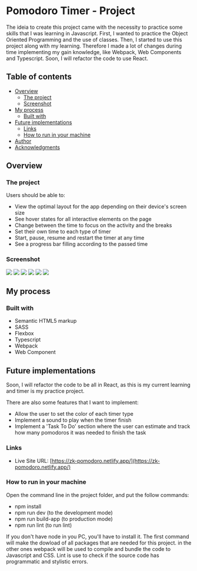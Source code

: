# Pomodoro Timer - Project

The ideia to create this project came with the necessity to practice some skills that I was learning in Javascript.
First, I wanted to practice the Object Oriented Programming and the use of classes. Then, I started to use this project along
with my learning. Therefore I made a lot of changes during time implementing my gain knowledge, like Webpack, Web Components and
Typescript. Soon, I will refactor the code to use React.

## Table of contents

- [Overview](#overview)
  - [The project](#the-project)
  - [Screenshot](#screenshot)
- [My process](#my-process)
  - [Built with](#built-with)
- [Future implementations](#future-implementations)
  - [Links](#links)
  - [How to run in your machine](#how-to-run-in-your-machine)
- [Author](#author)
- [Acknowledgments](#acknowledgments)

## Overview

### The project

Users should be able to:

- View the optimal layout for the app depending on their device's screen size
- See hover states for all interactive elements on the page
- Change between the time to focus on the activity and the breaks
- Set their own time to each type of timer
- Start, pause, resume and restart the timer at any time
- See a progress bar filling according to the passed time

### Screenshot

![](./src/screenshots/Screenshot%20from%202023-06-18%2019-43-50.png)
![](./src/screenshots/Screenshot%20from%202023-06-18%2019-44-17.png)
![](./src/screenshots/Screenshot%20from%202023-06-18%2019-44-50.png)
![](./src/screenshots/Screenshot%20from%202023-06-18%2019-45-20.png)
![](./src/screenshots/Screenshot%20from%202023-06-18%2019-45-45.png)
![](./src/screenshots/Screenshot%20from%202023-06-18%2019-46-04.png)

## My process

### Built with

- Semantic HTML5 markup
- SASS
- Flexbox
- Typescript
- Webpack
- Web Component

## Future implementations

Soon, I will refactor the code to be all in React, as this is my current learning and timer is my practice project.

There are also some features that I want to implement:

- Allow the user to set the color of each timer type
- Implement a sound to play when the timer finish
- Implement a 'Task To Do' section where the user can estimate and track how many pomodoros it was needed to finish the task

### Links

- Live Site URL: [https://zk-pomodoro.netlify.app/](https://zk-pomodoro.netlify.app/)

### How to run in your machine

Open the command line in the project folder, and put the follow commands:

- npm install
- npm run dev (to the development mode)
- npm run build-app (to production mode)
- npm run lint (to run lint)

If you don't have node in you PC, you'll have to install it. The first command will make the dowload of all packages that are needed for this project. in the other ones webpack will be used to compile and bundle the code to Javascript and CSS. Lint is use to check if the source code has programmatic and stylistic errors.
